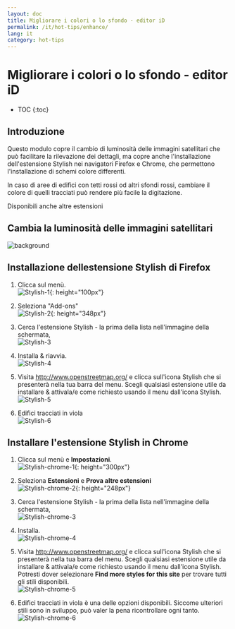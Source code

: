 ```yaml
---
layout: doc
title: Migliorare i colori o lo sfondo - editor iD
permalink: /it/hot-tips/enhance/
lang: it
category: hot-tips
---
```


Migliorare i colori o lo sfondo - editor iD
============

- TOC
{:toc}

Introduzione
------------

Questo modulo copre il cambio di luminosità delle immagini satellitari che può facilitare la rilevazione dei dettagli, ma copre anche l'installazione dell'estensione Stylish nei navigatori Firefox e Chrome, che permettono l'installazione di schemi colore differenti.  

In caso di aree di edifici con tetti rossi od altri sfondi rossi, cambiare il colore di quelli tracciati può rendere più facile la digitazione.  

Disponibili anche altre estensioni 

Cambia la luminosità delle immagini satellitari
--------------------------------------------------

![background][]

Installazione dellestensione Stylish di Firefox  
-------------------------------------------

1. Clicca sul menù.  
![Stylish-1]{: height="100px"}

2. Seleziona "Add-ons"  
![Stylish-2]{: height="348px"}

3. Cerca l'estensione Stylish - la prima della lista nell'immagine della schermata,  
![Stylish-3][]

4. Installa & riavvia.  
![Stylish-4][]

5. Visita <http://www.openstreetmap.org/> e clicca sull'icona Stylish che si presenterà nella tua barra del menu. Scegli qualsiasi estensione utile da installare & attivala/e come richiesto usando il menu dall'icona Stylish.
![Stylish-5][]

6. Edifici tracciati in viola  
![Stylish-6][]


Installare l'estensione Stylish in Chrome  
-------------------------------------------

1. Clicca sul menù e **Impostazioni**.  
![Stylish-chrome-1]{: height="300px"}

2. Seleziona **Estensioni** e **Prova altre estensioni**  
![Stylish-chrome-2]{: height="248px"}

3. Cerca l'estensione Stylish - la prima della lista nell'immagine della schermata,  
![Stylish-chrome-3][]

4. Installa.  
![Stylish-chrome-4][]

5. Visita <http://www.openstreetmap.org/> e clicca sull'icona Stylish che si presenterà nella tua barra del menu. Scegli qualsiasi estensione utile da installare & attivala/e come richiesto usando il menu dall'icona Stylish. Potresti dover selezionare **Find more styles for this site** per trovare tutti gli stili disponibili.  
![Stylish-chrome-5][]

6. Edifici tracciati in viola è una delle opzioni disponibili. Siccome ulteriori stili sono in sviluppo, può valer la pena ricontrollare ogni tanto.   
![Stylish-chrome-6][]



[background]:/images/hot-tips/background.gif
[Stylish-1]:/images/hot-tips/Stylish-1.png
[Stylish-2]:/images/hot-tips/Stylish-2.png
[Stylish-3]:/images/hot-tips/Stylish-3.png
[Stylish-4]:/images/hot-tips/Stylish-4.png
[Stylish-5]:/images/hot-tips/Stylish-5.png
[Stylish-6]:/images/hot-tips/HOT-purple-buildings.png
[Stylish-chrome-1]:/images/hot-tips/chrome_1-settings.png
[Stylish-chrome-2]:/images/hot-tips/chrome_2-extensions.png
[Stylish-chrome-3]:/images/hot-tips/chrome_3-stylish.png
[Stylish-chrome-4]:/images/hot-tips/chrome_4-stylish-add.png
[Stylish-chrome-5]:/images/hot-tips/chrome_5-more-styles.png
[Stylish-chrome-6]:/images/hot-tips/chrome_6-purple-stylish.png
